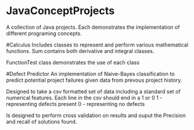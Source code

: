 # JavaConceptProjects
A collection of Java projects. Each demonstrates the implementation of different programing concepts. 

#Calculus 
Includes classes to represent  and perform various
mathematical functions.
Sum contains both derivative and integral classes.

FunctionTest class demonstrates the use of each class

#Defect Predictor
An implementation of Naive-Bayes classification to predict potential project failures given data from prevous project history.

Designed to take a csv formatted set of data including a standard set of numerical features.
Each line in the csv should end in a 1 or 0
1 - representing defects present
0 - representing no defects

Is designed to perform cross validation on results and ouput the Precision and recall of solutions found. 
